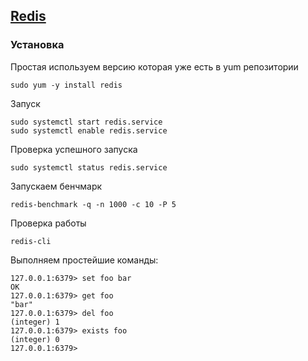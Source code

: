 ## [Redis](docs/notes_redis.md)


### Установка
Простая используем версию которая уже есть в yum репозитории
~~~
sudo yum -y install redis
~~~

Запуск
~~~
sudo systemctl start redis.service
sudo systemctl enable redis.service
~~~

Проверка успешного запуска
~~~
sudo systemctl status redis.service
~~~

Запускаем бенчмарк
~~~
redis-benchmark -q -n 1000 -c 10 -P 5
~~~

Проверка работы
~~~
redis-cli
~~~
Выполняем простейшие команды:
~~~
127.0.0.1:6379> set foo bar
OK
127.0.0.1:6379> get foo
"bar"
127.0.0.1:6379> del foo
(integer) 1
127.0.0.1:6379> exists foo
(integer) 0
127.0.0.1:6379>
~~~
